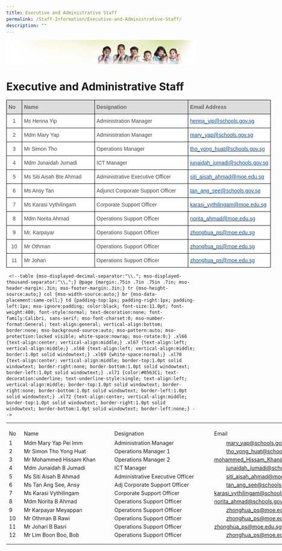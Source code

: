 ```yaml
---
title: Executive and Administrative Staff
permalink: /Staff-Information/Executive-and-Administrative-Staff/
description: ""
---
```

![](/images/Banner.jpg)

Executive and Administrative Staff
==================================

<style type="text/css">
.tg  {border-collapse:collapse;border-spacing:0;}
.tg td{border-color:black;border-style:solid;border-width:1px;font-family:Arial, sans-serif;font-size:14px;
  overflow:hidden;padding:10px 5px;word-break:normal;}
.tg th{border-color:black;border-style:solid;border-width:1px;font-family:Arial, sans-serif;font-size:14px;
  font-weight:normal;overflow:hidden;padding:10px 5px;word-break:normal;}
.tg .tg-oxuc{background-color:#FFF;color:#10509C;text-align:left;text-decoration:underline;vertical-align:top}
.tg .tg-e14l{background-color:#DDD;color:#666;font-weight:bold;text-align:left;vertical-align:top}
.tg .tg-ncov{background-color:#FFF;color:#454545;text-align:center;vertical-align:middle}
.tg .tg-sdzj{background-color:#FFF;color:#454545;text-align:left;vertical-align:middle}
.tg .tg-d8aa{background-color:#FFF;color:#10509C;text-align:left;vertical-align:top}
</style>
<table class="tg" style="undefined;table-layout: fixed; width: 702px">
<colgroup>
<col style="width: 41px">
<col style="width: 193px">
<col style="width: 249px">
<col style="width: 219px">
</colgroup>
<thead>
  <tr>
    <th class="tg-e14l">No</th>
    <th class="tg-e14l">Name</th>
    <th class="tg-e14l">Designation</th>
    <th class="tg-e14l">Email Address</th>
  </tr>
</thead>
<tbody>
  <tr>
    <td class="tg-ncov">1</td>
    <td class="tg-sdzj">Ms Henna Yip</td>
    <td class="tg-sdzj">Administration Manager</td>
    <td class="tg-oxuc"><a href="mailto:%C2%A0Henna_Yip@schools.gov.sg"><span style="text-decoration:underline;color:#10509C">henna_yip@schools.gov.sg</span></a><br></td>
  </tr>
  <tr>
    <td class="tg-ncov"> 2 </td>
    <td class="tg-sdzj">Mdm Mary Yap </td>
    <td class="tg-sdzj">Administration Manager </td>
    <td class="tg-d8aa"><a href="mailto:mary_yap@schools.gov.sg"><span style="text-decoration:none;color:#10509C">mary_yap@schools.gov.sg</span></a></td>
  </tr>
  <tr>
    <td class="tg-ncov"> 3 </td>
    <td class="tg-sdzj">Mr Simon Tho </td>
    <td class="tg-sdzj">Operations Manager  </td>
    <td class="tg-d8aa"><a href="mailto:tho_yong_huat@schools.gov.sg"><span style="text-decoration:none;color:#10509C">tho_yong_huat@schools.gov.sg</span></a></td>
  </tr>
  <tr>
    <td class="tg-ncov">4</td>
    <td class="tg-sdzj">Mdm Junaidah Jumadi <br></td>
    <td class="tg-sdzj">ICT Manager <br></td>
    <td class="tg-oxuc"><a href="mailto:Junaidah_Jumadi@schools.gov.sg"><span style="text-decoration:underline;color:#10509C">junaidah_jumadi@schools.gov.sg</span></a><br></td>
  </tr>
  <tr>
    <td class="tg-ncov">5</td>
    <td class="tg-sdzj">Ms Siti Aisah Bte Ahmad<br></td>
    <td class="tg-sdzj">Administrative Executive Officer<br></td>
    <td class="tg-oxuc"><a href="mailto:siti_aisah_ahmad@moe.edu.sg"><span style="text-decoration:underline;color:#10509C">siti_aisah_ahmad@moe.edu.sg</span></a><br></td>
  </tr>
  <tr>
    <td class="tg-ncov">6</td>
    <td class="tg-sdzj">Ms Ansy Tan <br></td>
    <td class="tg-sdzj">Adjunct Corporate Support Officer <br></td>
    <td class="tg-oxuc"><a href="mailto:tan_ang_see@schools.gov.sg%C2%A0"><span style="text-decoration:underline;color:#10509C">tan_ang_see@schools.gov.sg </span></a><br></td>
  </tr>
  <tr>
    <td class="tg-ncov">7</td>
    <td class="tg-sdzj">Ms Karasi Vythilingam<br></td>
    <td class="tg-sdzj">Corporate Support Officer</td>
    <td class="tg-d8aa"><a href="mailto:karasi_vythilingam@moe.edu.sg"><span style="text-decoration:none;color:#10509C">karasi_vythilingam@moe.edu.sg</span></a><br></td>
  </tr>
  <tr>
    <td class="tg-ncov">8</td>
    <td class="tg-sdzj">Mdm Norita Ahmad</td>
    <td class="tg-sdzj">Operations Support Officer</td>
    <td class="tg-d8aa"><a href="mailto:norita_ahmad@moe.edu.sg"><span style="text-decoration:none;color:#10509C">norita_ahmad@moe.edu.sg</span></a></td>
  </tr>
  <tr>
    <td class="tg-ncov">9</td>
    <td class="tg-sdzj">Mr. Karpayar</td>
    <td class="tg-sdzj">Operations Support Officer</td>
    <td class="tg-d8aa"><a href="mailto:%20zhonghua_ps@moe.edu.sg"><span style="text-decoration:none;color:#10509C">zhonghua_ps@moe.edu.sg</span></a></td>
  </tr>
  <tr>
    <td class="tg-ncov">10</td>
    <td class="tg-sdzj">Mr Othman</td>
    <td class="tg-sdzj">Operations Support Officer</td>
    <td class="tg-d8aa"><a href="mailto:%20zhonghua_ps@moe.edu.sg"><span style="text-decoration:none;color:#10509C">zhonghua_ps@moe.edu.sg</span></a></td>
  </tr>
  <tr>
    <td class="tg-ncov">11</td>
    <td class="tg-sdzj">Mr Johari</td>
    <td class="tg-sdzj">Operations Support Officer</td>
    <td class="tg-d8aa"><a href="mailto:%20zhonghua_ps@moe.edu.sg"><span style="text-decoration:none;color:#10509C">zhonghua_ps@moe.edu.sg</span></a></td>
  </tr>
</tbody>
</table>

     <!--table {mso-displayed-decimal-separator:"\\."; mso-displayed-thousand-separator:"\\,";} @page {margin:.75in .7in .75in .7in; mso-header-margin:.3in; mso-footer-margin:.3in;} tr {mso-height-source:auto;} col {mso-width-source:auto;} br {mso-data-placement:same-cell;} td {padding-top:1px; padding-right:1px; padding-left:1px; mso-ignore:padding; color:black; font-size:11.0pt; font-weight:400; font-style:normal; text-decoration:none; font-family:Calibri, sans-serif; mso-font-charset:0; mso-number-format:General; text-align:general; vertical-align:bottom; border:none; mso-background-source:auto; mso-pattern:auto; mso-protection:locked visible; white-space:nowrap; mso-rotate:0;} .xl66 {text-align:center; vertical-align:middle;} .xl67 {text-align:left; vertical-align:middle;} .xl68 {text-align:left; vertical-align:middle; border:1.0pt solid windowtext;} .xl69 {white-space:normal;} .xl70 {text-align:center; vertical-align:middle; border-top:1.0pt solid windowtext; border-right:none; border-bottom:1.0pt solid windowtext; border-left:1.0pt solid windowtext;} .xl71 {color:#0563C1; text-decoration:underline; text-underline-style:single; text-align:left; vertical-align:middle; border-top:1.0pt solid windowtext; border-right:none; border-bottom:1.0pt solid windowtext; border-left:1.0pt solid windowtext;} .xl72 {text-align:center; vertical-align:middle; border-top:1.0pt solid windowtext; border-right:1.0pt solid windowtext; border-bottom:1.0pt solid windowtext; border-left:none;} -->

<table border="0" cellpadding="0" cellspacing="0" width="1001" style="border-collapse:
 collapse;width:752pt"><colgroup><col width="27" style="mso-width-source:userset;mso-width-alt:987;width:20pt"> <col width="249" style="mso-width-source:userset;mso-width-alt:9106;width:187pt"> <col width="274" style="mso-width-source:userset;mso-width-alt:10020;width:206pt"> <col width="441" style="mso-width-source:userset;mso-width-alt:16128;width:331pt"> <col width="10" style="mso-width-source:userset;mso-width-alt:365;width:8pt"></colgroup><tbody><tr height="10" style="mso-height-source:userset;height:7.5pt"><td height="10" class="xl66" width="27" style="height:7.5pt;width:20pt"><a name="RANGE!B4:F18"></a></td><td class="xl67" width="249" style="width:187pt"></td><td class="xl67" width="274" style="width:206pt"></td><td class="xl67" width="441" style="width:331pt"></td><td class="xl67" width="10" style="width:8pt"></td></tr><tr height="21" style="height:15.75pt"><td height="21" class="xl72" style="height:15.75pt">No</td><td class="xl68" style="border-left:none">Name</td><td class="xl68" style="border-left:none">Designation</td><td class="xl70" style="border-left:none">Email<span style="mso-spacerun:yes">&nbsp;</span></td><td class="xl67"></td></tr><tr height="21" style="height:15.75pt;box-sizing: border-box;border-color:var(--chakra-colors-gray-200);
  overflow-wrap: break-word"><td height="21" class="xl72" style="height:15.75pt;border-top:none;box-sizing: border-box;
  overflow-wrap: break-word;border-image: initial">1</td><td class="xl68" style="border-top:none;border-left:none">Mdm Mary Yap Pei Imm<span style="mso-spacerun:yes">&nbsp;</span></td><td class="xl68" style="border-top:none;border-left:none;box-sizing: border-box;
  overflow-wrap: break-word;border-image: initial">Administration Manager</td><td class="xl71" style="border-top:none;border-left:none;box-sizing: border-box;
  overflow-wrap: break-word;border-image: initial"><span style="box-sizing: border-box;
  border-color:var(--chakra-colors-gray-200);overflow-wrap: break-word"><a href="mailto:mary_yap@schools.gov.sg" style="box-sizing: border-box;
  border-color:var(--chakra-colors-gray-200);overflow-wrap: break-word;
  margin:2rem">mary_yap@schools.gov.sg</a></span></td><td class="xl67"></td></tr><tr height="21" style="height:15.75pt;box-sizing: border-box;border-color:var(--chakra-colors-gray-200);
  overflow-wrap: break-word"><td height="21" class="xl72" style="height:15.75pt;border-top:none;box-sizing: border-box;
  overflow-wrap: break-word;border-image: initial">2</td><td class="xl69" width="249" style="width:187pt">Mr Simon Tho Yong Huat</td><td class="xl68" style="border-top:none;box-sizing: border-box;overflow-wrap: break-word;
  border-image: initial">Operations Manager 1</td><td class="xl71" style="border-top:none;border-left:none;box-sizing: border-box;
  overflow-wrap: break-word;border-image: initial"><span style="box-sizing: border-box;
  border-color:var(--chakra-colors-gray-200);overflow-wrap: break-word"><a href="mailto:tho_yong_huat@schools.gov.sg" style="box-sizing: border-box;
  border-color:var(--chakra-colors-gray-200);overflow-wrap: break-word;
  margin:2rem">tho_yong_huat@schools.gov.sg</a></span></td><td class="xl67"></td></tr><tr height="21" style="height:15.75pt;box-sizing: border-box;border-color:var(--chakra-colors-gray-200);
  overflow-wrap: break-word"><td height="21" class="xl72" style="height:15.75pt;border-top:none;box-sizing: border-box;
  overflow-wrap: break-word;border-image: initial">3</td><td class="xl68" style="border-left:none">Mr Mohammed Hissam Khan<span style="mso-spacerun:yes">&nbsp;</span></td><td class="xl68" style="border-top:none;border-left:none;box-sizing: border-box;
  overflow-wrap: break-word;border-image: initial">Operations Manager 2</td><td class="xl71" style="border-top:none;border-left:none"><a href="mailto:mohammed_Hissam_Khan@schools.gov.sg">mohammed_Hissam_Khan@schools.gov.sg</a></td><td class="xl67"></td></tr><tr height="21" style="height:15.75pt;box-sizing: border-box;border-color:var(--chakra-colors-gray-200);
  overflow-wrap: break-word"><td height="21" class="xl72" style="height:15.75pt;border-top:none;box-sizing: border-box;
  overflow-wrap: break-word;border-image: initial">4</td><td class="xl68" style="border-top:none;border-left:none;box-sizing: border-box;
  overflow-wrap: break-word;border-image: initial">Mdm Junaidah B Jumadi</td><td class="xl68" style="border-top:none;border-left:none;box-sizing: border-box;
  overflow-wrap: break-word;border-image: initial">ICT Manager</td><td class="xl71" style="border-top:none;border-left:none;box-sizing: border-box;
  overflow-wrap: break-word;border-image: initial"><span style="box-sizing: border-box;
  border-color:var(--chakra-colors-gray-200);overflow-wrap: break-word"><a href="mailto:junaidah_jumadi@schools.gov.sg" style="box-sizing: border-box;
  border-color:var(--chakra-colors-gray-200);overflow-wrap: break-word;
  margin:2rem">junaidah_jumadi@schools.gov.sg</a></span></td><td class="xl67"></td></tr><tr height="21" style="height:15.75pt;box-sizing: border-box;border-color:var(--chakra-colors-gray-200);
  overflow-wrap: break-word"><td height="21" class="xl72" style="height:15.75pt;border-top:none;box-sizing: border-box;
  overflow-wrap: break-word;border-image: initial">5</td><td class="xl68" style="border-top:none;border-left:none">Ms Siti Aisah B Ahmad<span style="mso-spacerun:yes">&nbsp;</span></td><td class="xl68" style="border-top:none;border-left:none;box-sizing: border-box;
  overflow-wrap: break-word;border-image: initial">Administrative Executive Officer</td><td class="xl71" style="border-top:none;border-left:none;box-sizing: border-box;
  overflow-wrap: break-word;border-image: initial"><span style="box-sizing: border-box;
  border-color:var(--chakra-colors-gray-200);overflow-wrap: break-word"><a href="mailto:siti_aisah_ahmad@moe.edu.sg" style="box-sizing: border-box;
  border-color:var(--chakra-colors-gray-200);overflow-wrap: break-word;
  margin:2rem">siti_aisah_ahmad@moe.edu.sg</a></span></td><td class="xl67"></td></tr><tr height="21" style="height:15.75pt;box-sizing: border-box;border-color:var(--chakra-colors-gray-200);
  overflow-wrap: break-word"><td height="21" class="xl72" style="height:15.75pt;border-top:none;box-sizing: border-box;
  overflow-wrap: break-word;border-image: initial">6</td><td class="xl68" style="border-top:none;border-left:none">Ms Tan Ang See, Ansy<span style="mso-spacerun:yes">&nbsp;</span></td><td class="xl68" style="border-top:none;border-left:none;box-sizing: border-box;
  overflow-wrap: break-word;border-image: initial">Adj Corporate Support Officer</td><td class="xl71" style="border-top:none;border-left:none;box-sizing: border-box;
  overflow-wrap: break-word;border-image: initial"><span style="box-sizing: border-box;
  border-color:var(--chakra-colors-gray-200);overflow-wrap: break-word"><a href="mailto:tan_ang_see@schools.gov.sg" style="box-sizing: border-box;
  border-color:var(--chakra-colors-gray-200);overflow-wrap: break-word;
  margin:2rem">tan_ang_see@schools.gov.sg</a></span></td><td class="xl67"></td></tr><tr height="21" style="height:15.75pt;box-sizing: border-box;border-color:var(--chakra-colors-gray-200);
  overflow-wrap: break-word"><td height="21" class="xl72" style="height:15.75pt;border-top:none;box-sizing: border-box;
  overflow-wrap: break-word;border-image: initial">7</td><td class="xl68" style="border-top:none;border-left:none">Ms Karasi Vythilingam</td><td class="xl68" style="border-top:none;border-left:none;box-sizing: border-box;
  overflow-wrap: break-word;border-image: initial">Corporate Support Officer</td><td class="xl71" style="border-top:none;border-left:none"><a href="mailto:karasi_vythilingam@schools.gov.sg">karasi_vythilingam@schools.gov.sg</a></td><td class="xl67"></td></tr><tr height="21" style="height:15.75pt;box-sizing: border-box;border-color:var(--chakra-colors-gray-200);
  overflow-wrap: break-word"><td height="21" class="xl72" style="height:15.75pt;border-top:none;box-sizing: border-box;
  overflow-wrap: break-word;border-image: initial">8</td><td class="xl68" style="border-top:none;border-left:none">Mdm Norita B Ahmad<span style="mso-spacerun:yes">&nbsp;</span></td><td class="xl68" style="border-top:none;border-left:none;box-sizing: border-box;
  overflow-wrap: break-word;border-image: initial">Operations Support Officer</td><td class="xl71" style="border-top:none;border-left:none"><a href="mailto:norita_ahmad@schools.gov.sg">norita_ahmad@schools.gov.sg</a></td><td class="xl67"></td></tr><tr height="21" style="height:15.75pt;box-sizing: border-box;border-color:var(--chakra-colors-gray-200);
  overflow-wrap: break-word"><td height="21" class="xl72" style="height:15.75pt;border-top:none;box-sizing: border-box;
  overflow-wrap: break-word;border-image: initial">9</td><td class="xl68" style="border-top:none;border-left:none">Mr Karpayar Meyappan<span style="mso-spacerun:yes">&nbsp;</span></td><td class="xl68" style="border-top:none;border-left:none;box-sizing: border-box;
  overflow-wrap: break-word;border-image: initial">Operations Support Officer</td><td class="xl71" style="border-top:none;border-left:none;box-sizing: border-box;
  overflow-wrap: break-word;border-image: initial"><span style="box-sizing: border-box;
  border-color:var(--chakra-colors-gray-200);overflow-wrap: break-word"><a href="mailto:zhonghua_ps@moe.edu.sg" style="box-sizing: border-box;
  border-color:var(--chakra-colors-gray-200);overflow-wrap: break-word;
  margin:2rem">zhonghua_ps@moe.edu.sg</a></span></td><td class="xl67"></td></tr><tr height="21" style="height:15.75pt;box-sizing: border-box;border-color:var(--chakra-colors-gray-200);
  overflow-wrap: break-word"><td height="21" class="xl72" style="height:15.75pt;border-top:none;box-sizing: border-box;
  overflow-wrap: break-word;border-image: initial">10</td><td class="xl68" style="border-top:none;border-left:none">Mr Othman B Rawi<span style="mso-spacerun:yes">&nbsp;</span></td><td class="xl68" style="border-top:none;border-left:none;box-sizing: border-box;
  overflow-wrap: break-word;border-image: initial">Operations Support Officer</td><td class="xl71" style="border-top:none;border-left:none;box-sizing: border-box;
  overflow-wrap: break-word;border-image: initial"><span style="box-sizing: border-box;
  border-color:var(--chakra-colors-gray-200);overflow-wrap: break-word"><a href="mailto:zhonghua_ps@moe.edu.sg" style="box-sizing: border-box;
  border-color:var(--chakra-colors-gray-200);overflow-wrap: break-word;
  margin:2rem">zhonghua_ps@moe.edu.sg</a></span></td><td class="xl67"></td></tr><tr height="21" style="height:15.75pt"><td height="21" class="xl72" style="height:15.75pt;border-top:none;box-sizing: border-box;
  overflow-wrap: break-word">11</td><td class="xl68" style="border-top:none;border-left:none">Mr Johari B Basri<span style="mso-spacerun:yes">&nbsp;</span></td><td class="xl68" style="border-top:none;border-left:none;box-sizing: border-box;
  overflow-wrap: break-word">Operations Support Officer</td><td class="xl71" style="border-top:none;border-left:none"><span style="box-sizing: border-box;border-color:var(--chakra-colors-gray-200);
  overflow-wrap: break-word"><a href="mailto:zhonghua_ps@moe.edu.sg">zhonghua_ps@moe.edu.sg</a></span></td><td class="xl67"></td></tr><tr height="21" style="height:15.75pt;box-sizing: border-box;border-color:var(--chakra-colors-gray-200);
  overflow-wrap: break-word"><td height="21" class="xl72" style="height:15.75pt;border-top:none;box-sizing: border-box;
  overflow-wrap: break-word">12</td><td class="xl68" style="border-top:none;border-left:none">Mr Lim Boon Boo, Bob<span style="mso-spacerun:yes">&nbsp;</span></td><td class="xl68" style="border-top:none;border-left:none;box-sizing: border-box;
  overflow-wrap: break-word">Operations Support Officer</td><td class="xl71" style="border-top:none;border-left:none;box-sizing: border-box;
  overflow-wrap: break-word"><span style="box-sizing: border-box;border-color:
  var(--chakra-colors-gray-200);overflow-wrap: break-word"><a href="mailto:zhonghua_ps@moe.edu.sg" style="box-sizing: border-box;
  border-color:var(--chakra-colors-gray-200);overflow-wrap: break-word;
  margin:2rem">zhonghua_ps@moe.edu.sg</a></span></td><td class="xl67"></td></tr><tr height="7" style="mso-height-source:userset;height:5.25pt"><td height="7" class="xl66" style="height:5.25pt"></td><td class="xl67"></td><td class="xl67"></td><td class="xl67"></td><td class="xl67"></td></tr></tbody></table>